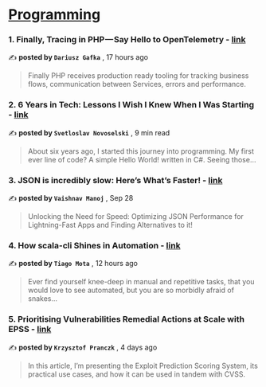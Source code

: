 
<h1><a href=https://medium.com/tag/programming/recommended target="_blank" rel="noopener noreferrer">Programming</a></h1>
<h3>1. Finally, Tracing in PHP — Say Hello to OpenTelemetry - <a href=https://medium.com/dev-genius/finally-tracing-in-php-say-hello-to-opentelemetry-26f9a06ee8c7?source=tag_recommended_feed---------0-84----------programming----------534f0eed_dbd8_4b64_9f48_a788909afdd6------- target="_blank" rel="noopener noreferrer">link</a></h3>

✍️ **posted by `Dariusz Gafka`** <date> , 17 hours ago</date>

<blockquote>Finally PHP receives production ready tooling for tracking business flows, communication between Services, errors and performance.</blockquote>

<h3>2. 6 Years in Tech: Lessons I Wish I Knew When I Was Starting - <a href=https://medium.com/stackademic/6-years-in-tech-lessons-i-wish-i-knew-when-i-was-starting-9441cf48367b?source=tag_recommended_feed---------1-107----------programming----------534f0eed_dbd8_4b64_9f48_a788909afdd6------- target="_blank" rel="noopener noreferrer">link</a></h3>

✍️ **posted by `Svetloslav Novoselski`** <date> , 9 min read</date>

<blockquote>About six years ago, I started this journey into programming. My first ever line of code? A simple Hello World! written in C#. Seeing those…</blockquote>

<h3>3. JSON is incredibly slow: Here’s What’s Faster! - <a href=https://medium.com/data-science-community-srm/json-is-incredibly-slow-heres-what-s-faster-ca35d5aaf9e8?source=tag_recommended_feed---------2-85----------programming----------534f0eed_dbd8_4b64_9f48_a788909afdd6------- target="_blank" rel="noopener noreferrer">link</a></h3>

✍️ **posted by `Vaishnav Manoj`** <date> , Sep 28</date>

<blockquote>Unlocking the Need for Speed: Optimizing JSON Performance for Lightning-Fast Apps and Finding Alternatives to it!</blockquote>

<h3>4. How scala-cli Shines in Automation - <a href=https://medium.com/swissborg-engineering/how-scala-cli-shines-in-automation-e14c9bc80534?source=tag_recommended_feed---------3-84----------programming----------534f0eed_dbd8_4b64_9f48_a788909afdd6------- target="_blank" rel="noopener noreferrer">link</a></h3>

✍️ **posted by `Tiago Mota`** <date> , 12 hours ago</date>

<blockquote>Ever find yourself knee-deep in manual and repetitive tasks, that you would love to see automated, but you are so morbidly afraid of snakes…</blockquote>

<h3>5. Prioritising Vulnerabilities Remedial Actions at Scale with EPSS - <a href=https://medium.com/itnext/prioritising-vulnerabilities-remedial-actions-at-scale-with-epss-23bb60d614d9?source=tag_recommended_feed---------4-107----------programming----------534f0eed_dbd8_4b64_9f48_a788909afdd6------- target="_blank" rel="noopener noreferrer">link</a></h3>

✍️ **posted by `Krzysztof Pranczk`** <date> , 4 days ago</date>

<blockquote>In this article, I’m presenting the Exploit Prediction Scoring System, its practical use cases, and how it can be used in tandem with CVSS.</blockquote>

